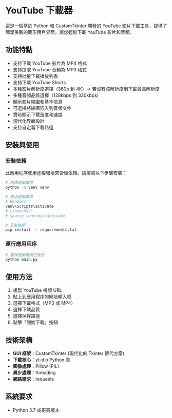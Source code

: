# YouTube 下載器

這是一個基於 Python 和 CustomTkinter 開發的 YouTube 影片下載工具，提供了簡潔美觀的圖形用戶界面，讓您輕鬆下載 YouTube 影片和音頻。

## 功能特點

- 支持下載 YouTube 影片為 MP4 格式
- 支持提取 YouTube 音頻為 MP3 格式
- 支持批量下載播放列表
- 支持下載 YouTube Shorts
- 多種影片解析度選擇（360p 到 4K）-> 若沒有該解析度則下載最高解析度
- 多種音頻品質選擇（128kbps 到 320kbps）
- 顯示影片縮圖和基本信息
- 可選擇將縮圖嵌入到音頻文件
- 實時顯示下載進度和速度
- 現代化界面設計
- 支持自定義下載路徑

## 安裝與使用

### 安裝依賴

此應用程序使用虛擬環境來管理依賴。請按照以下步驟安裝：

```bash
# 創建虛擬環境
python -m venv venv

# 激活虛擬環境
# Windows:
venv\Scripts\activate
# Linux/Mac:
# source venv/bin/activate

# 安裝依賴
pip install -r requirements.txt
```

### 運行應用程序

```bash
# 確保虛擬環境已激活
python main.py
```

## 使用方法

1. 複製 YouTube 視頻 URL
2. 貼上到應用程序的網址輸入框
3. 選擇下載格式（MP3 或 MP4）
4. 選擇下載品質
5. 選擇保存路徑
6. 點擊「開始下載」按鈕

## 技術架構

- **GUI 框架**：CustomTkinter (現代化的 Tkinter 替代方案)
- **下載核心**：yt-dlp Python 庫
- **圖像處理**：Pillow (PIL)
- **異步處理**：threading
- **網路請求**：requests

## 系統要求

- Python 3.7 或更高版本
